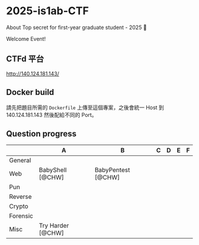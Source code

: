 # 2025-is1ab-CTF
About Top secret for first-year graduate student - 2025 🥷


Welcome Event!


## CTFd 平台

http://140.124.181.143/

## Docker build

請先把題目所需的 `Dockerfile` 上傳至這個專案，之後會統一 Host 到 140.124.181.143 然後配給不同的 Port。

## Question progress


|          | A                                 | B                                           | C                        | D    | E    | F    |
| -------- | --------------------------------- | ------------------------------------------- | ------------------------ | ---- | ---- | ---- |
| General  |        |     |      |      |      |
| Web      | BabyShell [@CHW]  |  BabyPentest [@CHW] |        |      |      |      |
| Pun |             |                                             |                          |      |      |      |
| Reverse  |          |                                             |                          |      |      |      |
| Crypto   |           |         |    |      |      |
| Forensic |  |                            |    |       |      |      
| Misc     | Try Harder [@CHW] |                            |    |       |      | 
